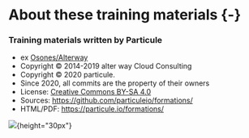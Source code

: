 # About these training materials {-}

### Training materials written by Particule

- ex [Osones/Alterway](https://cloud-consulting.alterway.fr)
- Copyright © 2014-2019 alter way Cloud Consulting
- Copyright © 2020 particule.
- Since 2020, all commits are the property of their owners
- License: [Creative Commons BY-SA 4.0](https://creativecommons.org/licenses/by-sa/4.0/deed.fr)
- Sources: <https://github.com/particuleio/formations/>
- HTML/PDF: <https://particule.io/formations/>

![](images/licence.png){height="30px"}

